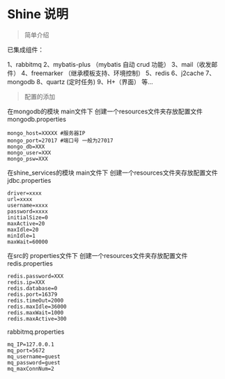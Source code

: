 # Shine 说明


> 简单介绍

已集成组件：

1、rabbitmq
2、mybatis-plus （mybatis 自动 crud 功能）
3、mail（收发邮件）
4、freemarker （继承模板支持、环境控制）
5、redis
6、j2cache
7、mongodb
8、quartz (定时任务)
9、H+（界面）
等...

> 配置的添加

在mongodb的模块 main文件下
创建一个resources文件夹存放配置文件
mongodb.properties
```
mongo_host=XXXXX #服务器IP
mongo_port=27017 #端口号 一般为27017
mongo_db=XXX
mongo_user=XXX
mongo_psw=XXX
```

在shine_services的模块 main文件下
创建一个resources文件夹存放配置文件
jdbc.properties
```
driver=xxxx
url=xxxx
username=xxxx
password=xxxx
initialSize=0
maxActive=20
maxIdle=20
minIdle=1
maxWait=60000
```

在src的 properties文件下
创建一个resources文件夹存放配置文件
redis.properties
```
redis.password=XXX
redis.ip=XXX
redis.database=0
redis.port=16379
redis.timeOut=2000
redis.maxIdle=36000
redis.maxWait=1000
redis.maxActive=300
```
rabbitmq.properties
```
mq_IP=127.0.0.1
mq_port=5672
mq_username=guest
mq_password=guest
mq_maxConnNum=2
```